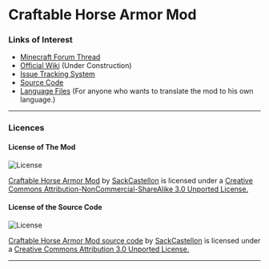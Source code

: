 Craftable Horse Armor Mod
=========================

### Links of Interest ###

- [Minecraft Forum Thread](http://www.minecraftforum.net/topic/1876523-)
- [Official Wiki](https://github.com/SackCastellon/CraftableHorseArmor/wiki) (Under Construction)
- [Issue Tracking System](https://github.com/SackCastellon/CraftableHorseArmor/issues)
- [Source Code](https://github.com/SackCastellon/CraftableHorseArmor)
- [Language Files](https://github.com/SackCastellon/CraftableHorseArmor/tree/master/assets/craftablehorsearmor/lang) (For anyone who wants to translate the mod to his own language.)

* * *

### Licences ###

#### License of The Mod ####

![License](http://i.creativecommons.org/l/by-nc-sa/3.0/80x15.png)

[Craftable Horse Armor Mod](http://www.minecraftforum.net/topic/1876523-) by [SackCastellon](http://www.minecraftforum.net/user/1775848-sackcastellon/) is licensed under a [Creative Commons Attribution-NonCommercial-ShareAlike 3.0 Unported License.](http://creativecommons.org/licenses/by-nc-sa/3.0/)

#### License of the Source Code ####

![License](http://i.creativecommons.org/l/by/3.0/80x15.png)

[Craftable Horse Armor Mod source code](https://github.com/SackCastellon/Craftable-Horse-Armor-Mod) by [SackCastellon](http://www.minecraftforum.net/user/1775848-sackcastellon/) is licensed under a [Creative Commons Attribution 3.0 Unported License.](http://creativecommons.org/licenses/by/3.0/)

* * *
